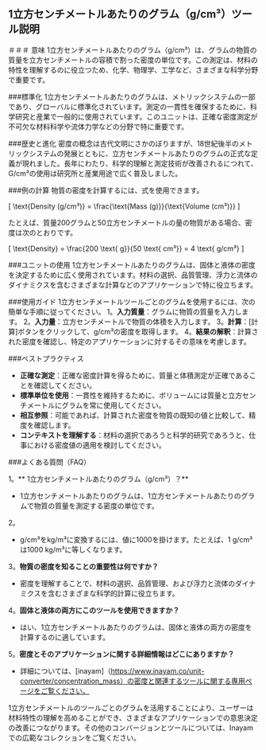 ## 1立方センチメートルあたりのグラム（g/cm³）ツール説明

＃＃＃ 意味
1立方センチメートルあたりのグラム（g/cm³）は、グラムの物質の質量を立方センチメートルの容積で割った密度の単位です。この測定は、材料の特性を理解するのに役立つため、化学、物理学、工学など、さまざまな科学分野で重要です。

###標準化
1立方センチメートルあたりのグラムは、メトリックシステムの一部であり、グローバルに標準化されています。測定の一貫性を確保するために、科学研究と産業で一般的に使用されています。このユニットは、正確な密度測定が不可欠な材料科学や流体力学などの分野で特に重要です。

###歴史と進化
密度の概念は古代文明にさかのぼりますが、18世紀後半のメトリックシステムの発展とともに、立方センチメートルあたりのグラムの正式な定義が現れました。長年にわたり、科学的理解と測定技術が改善されるにつれて、G/cm³の使用は研究所と産業用途で広く普及しました。

###例の計算
物質の密度を計算するには、式を使用できます。

\[ \text{Density (g/cm³)} = \frac{\text{Mass (g)}}{\text{Volume (cm³)}} \]

たとえば、質量200グラムと50立方センチメートルの量の物質がある場合、密度は次のとおりです。

\[ \text{Density} = \frac{200 \text{ g}}{50 \text{ cm³}} = 4 \text{ g/cm³} \]

###ユニットの使用
1立方センチメートルあたりのグラムは、固体と液体の密度を決定するために広く使用されています。材料の選択、品質管理、浮力と流体のダイナミクスを含むさまざまな計算などのアプリケーションで特に役立ちます。

###使用ガイド
1立方センチメートルツールごとのグラムを使用するには、次の簡単な手順に従ってください。
1。**入力質量**：グラムに物質の質量を入力します。
2。**入力量**：立方センチメートルで物質の体積を入力します。
3。**計算**：[計算]ボタンをクリックして、g/cm³の密度を取得します。
4。**結果の解釈**：計算された密度を確認し、特定のアプリケーションに対するその意味を考慮します。

###ベストプラクティス
-  **正確な測定**：正確な密度計算を得るために、質量と体積測定が正確であることを確認してください。
-  **標準単位を使用**：一貫性を維持するために、ボリュームには質量と立方センチメートルにグラムを常に使用してください。
-  **相互参照**：可能であれば、計算された密度を物質の既知の値と比較して、精度を確認します。
-  **コンテキストを理解する**：材料の選択であろうと科学的研究であろうと、仕事における密度値の適用を検討してください。

###よくある質問（FAQ）

1。** 1立方センチメートルあたりのグラム（g/cm³）？**
-  1立方センチメートルあたりのグラムは、1立方センチメートルあたりのグラムで物質の質量を測定する密度の単位です。

2。
-  g/cm³をkg/m³に変換するには、値に1000を掛けます。たとえば、1 g/cm³は1000 kg/m³に等しくなります。

3。**物質の密度を知ることの重要性は何ですか？**
- 密度を理解することで、材料の選択、品質管理、および浮力と流体のダイナミクスを含むさまざまな科学的計算に役立ちます。

4。**固体と液体の両方にこのツールを使用できますか？**
- はい、1立方センチメートルあたりのグラムは、固体と液体の両方の密度を計算するのに適しています。

5。**密度とそのアプリケーションに関する詳細情報はどこにありますか？**
- 詳細については、[inayam]（https://www.inayam.co/unit-converter/concentration_mass）の密度と関連するツールに関する専用ページをご覧ください。

1立方センチメートルのツールごとのグラムを活用することにより、ユーザーは材料特性の理解を高めることができ、さまざまなアプリケーションでの意思決定の改善につながります。その他のコンバージョンとツールについては、Inayamでの広範なコレクションをご覧ください。